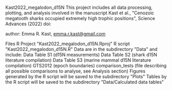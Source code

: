 Kast2022_megalodon_d15N
This project includes all data processing, plotting, and analysis 
involved in the manuscript Kast et al., "Cenozoic megatooth sharks occupied 
extremely high trophic positions", Science Advances (2022)
doi: 

author: Emma R. Kast, emma.r.kast@gmail.com

Files
R Project "Kast2022_megalodon_d15N.Rproj"
R script "Kast2022_megalodon_d15N.R"
Data are in the subdirectory "Data" and include:
     Data Table S1 (d15N measurements)
     Data Table S2 (shark d15N literature compilation)
     Data Table S3 (marine mammal d15N literature compilation)
     GTS2012 (epoch boundaries)
     comparison_tests (file describing all possible comparisons to analyse, see Analysis section)
Figures generated by the R script will be saved to the subdirectory "Plots"
Tables by the R script will be saved to the subdirectory "Data/Calculated data tables"
